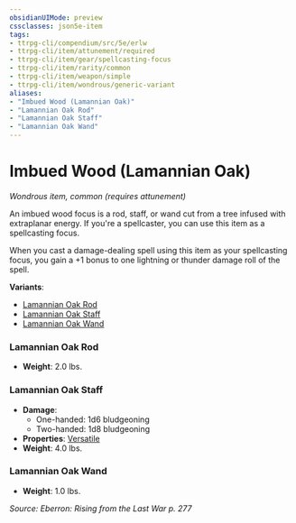 ```yaml
---
obsidianUIMode: preview
cssclasses: json5e-item
tags:
- ttrpg-cli/compendium/src/5e/erlw
- ttrpg-cli/item/attunement/required
- ttrpg-cli/item/gear/spellcasting-focus
- ttrpg-cli/item/rarity/common
- ttrpg-cli/item/weapon/simple
- ttrpg-cli/item/wondrous/generic-variant
aliases: 
- "Imbued Wood (Lamannian Oak)"
- "Lamannian Oak Rod"
- "Lamannian Oak Staff"
- "Lamannian Oak Wand"
---
```

# Imbued Wood (Lamannian Oak)
*Wondrous item, common (requires attunement)*  



An imbued wood focus is a rod, staff, or wand cut from a tree infused with extraplanar energy. If you're a spellcaster, you can use this item as a spellcasting focus.

When you cast a damage-dealing spell using this item as your spellcasting focus, you gain a +1 bonus to one lightning or thunder damage roll of the spell.

**Variants**:
- [Lamannian Oak Rod](#Lamannian%20Oak%20Rod)
- [Lamannian Oak Staff](#Lamannian%20Oak%20Staff)
- [Lamannian Oak Wand](#Lamannian%20Oak%20Wand)

### Lamannian Oak Rod

- **Weight**: 2.0 lbs.

### Lamannian Oak Staff

- **Damage**:
  - One-handed: 1d6 bludgeoning
  - Two-handed: 1d8 bludgeoning
- **Properties**: [Versatile](Інструменти%20ДМ/CLI/rules/item-properties.md#Versatile)
- **Weight**: 4.0 lbs.

### Lamannian Oak Wand

- **Weight**: 1.0 lbs.


*Source: Eberron: Rising from the Last War p. 277*